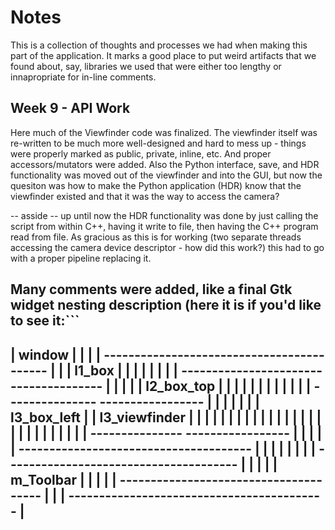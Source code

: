 # Notes

This is a collection of thoughts and processes we had when making this part of
the application. It marks a good place to put weird artifacts that we found
about, say, libraries we used that were either too lengthy or innapropriate for
in-line comments.

## Week 9 - API Work

Here much of the Viewfinder code was finalized. The viewfinder itself was
re-written to be much more well-designed and hard to mess up - things were
properly marked as public, private, inline, etc. And proper accessors/mutators
were added. Also the Python interface, save, and HDR functionality was moved out
of the viewfinder and into the GUI, but now the quesiton was how to make the
Python application (HDR) know that the viewfinder existed and that it was the
way to access the camera?

-- asside -- up until now the HDR functionality was done by just calling the
script from within C++, having it write to file, then having the C++ program
read from file. As gracious as this is for working (two separate threads
accessing the camera device descriptor - how did this work?) this had to go 
with a proper pipeline replacing it.

Many comments were added, like a final Gtk widget nesting description (here it
is if you'd like to see it:```
   ----------------------------------------------
   | window                                     |
   |                                            |
   | ------------------------------------------ |
   | | l1_box                                 | |
   | |                                        | |
   | | -------------------------------------- | |
   | | | l2_box_top                         | | |
   | | |                                    | | |
   | | | ---------------  ----------------- | | |
   | | | | l3_box_left |  | l3_viewfinder | | | |
   | | | |             |  |               | | | |
   | | | |             |  |               | | | |
   | | | ---------------  ----------------- | | |
   | | -------------------------------------- | |
   | |                                        | |
   | | -------------------------------------- | |
   | | | m_Toolbar                          | | |
   | | -------------------------------------- | |
   | ------------------------------------------ |
   ----------------------------------------------
```)
